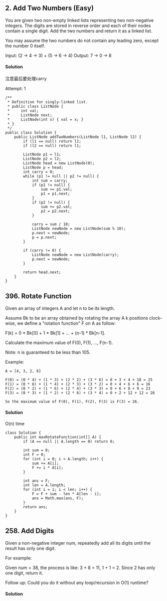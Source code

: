 ## 2. Add Two Numbers (Easy)
You are given two non-empty linked lists representing two non-negative integers. The digits are stored in reverse order and each of their nodes contain a single digit. Add the two numbers and return it as a linked list.

You may assume the two numbers do not contain any leading zero, except the number 0 itself.

Input: (2 -> 4 -> 3) + (5 -> 6 -> 4)
Output: 7 -> 0 -> 8

#### Solution
注意最后要处理carry

Attempt: 1
~~~
/**
 * Definition for singly-linked list.
 * public class ListNode {
 *     int val;
 *     ListNode next;
 *     ListNode(int x) { val = x; }
 * }
 */
public class Solution {
    public ListNode addTwoNumbers(ListNode l1, ListNode l2) {
        if (l1 == null) return l2;
        if (l2 == null) return l1;

        ListNode p1 = l1;
        ListNode p2 = l2;
        ListNode head = new ListNode(0);
        ListNode p = head;
        int carry = 0;
        while (p1 != null || p2 != null) {
            int sum = carry;
            if (p1 != null) {
                sum += p1.val;
                p1 = p1.next;
            }
            if (p2 != null) {
                sum += p2.val;
                p2 = p2.next;
            }

            carry = sum / 10;
            ListNode newNode = new ListNode(sum % 10);
            p.next = newNode;
            p = p.next;
        }

        if (carry != 0) {
            ListNode newNode = new ListNode(carry);
            p.next = newNode;
        }

        return head.next;
    }
}
~~~

## 396. Rotate Function
Given an array of integers A and let n to be its length.

Assume Bk to be an array obtained by rotating the array A k positions clock-wise, we define a "rotation function" F on A as follow:

F(k) = 0 * Bk[0] + 1 * Bk[1] + ... + (n-1) * Bk[n-1].

Calculate the maximum value of F(0), F(1), ..., F(n-1).

Note:
n is guaranteed to be less than 105.

Example:
~~~
A = [4, 3, 2, 6]

F(0) = (0 * 4) + (1 * 3) + (2 * 2) + (3 * 6) = 0 + 3 + 4 + 18 = 25
F(1) = (0 * 6) + (1 * 4) + (2 * 3) + (3 * 2) = 0 + 4 + 6 + 6 = 16
F(2) = (0 * 2) + (1 * 6) + (2 * 4) + (3 * 3) = 0 + 6 + 8 + 9 = 23
F(3) = (0 * 3) + (1 * 2) + (2 * 6) + (3 * 4) = 0 + 2 + 12 + 12 = 26

So the maximum value of F(0), F(1), F(2), F(3) is F(3) = 26.
~~~

#### Solution
O(n) time
~~~
class Solution {
    public int maxRotateFunction(int[] A) {
        if (A == null || A.length == 0) return 0;

        int sum = 0;
        int F = 0;
        for (int i = 0; i < A.length; i++) {
            sum += A[i];
            F += i * A[i];
        }

        int ans = F;
        int len = A.length;
        for (int i = 1; i < len; i++) {
            F = F + sum - len * A[len - i];
            ans = Math.max(ans, F);
        }
        return ans;
    }
}
~~~

## 258. Add Digits
Given a non-negative integer num, repeatedly add all its digits until the result has only one digit.

For example:

Given num = 38, the process is like: 3 + 8 = 11, 1 + 1 = 2. Since 2 has only one digit, return it.

Follow up:
Could you do it without any loop/recursion in O(1) runtime?

#### Solution
